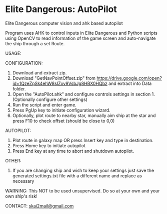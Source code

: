 # Elite Dangerous: AutoPilot
Elite Dangerous computer vision and ahk based autopilot

Program uses AHK to control inputs in Elite Dangerous and Python scripts using OpenCV
to read information of the game screen and auto-navigate the ship through a set Route.



USAGE:

CONFIGURATION:
1. Download and extract zip.
2. Download "GetNavPointOffset.zip" from https://drive.google.com/open?id=1QzeZpSk4ehW8sIZxv9VsbJg8HBX0HQbz and extract into Data folder.
3. Open the "AutoPilot.ahk" and configure controls settings in section 1. (Optionally configure other settings)
4. Run the script and enter game.
5. Press PgUp key to initiate configuration wizard.
6. Optionally, plot route to nearby star, manually aim ship at the star and press F10 to check offset (should be close to 0,0)

AUTOPILOT:
1. Plot route in galaxy map OR press Insert key and type in destination.
2. Press Home key to initiate autopilot
3. Press End key at any time to abort and shutdown autopilot.

OTHER:
1. If you are changing ship and wish to keep your settings just save the generated settings.txt file with a different name and replace as necessary

WARNING:
This NOT to be used unsupervised. Do so at your own and your own ship's risk!

CONTACT:
skai2mail@gmail.com
